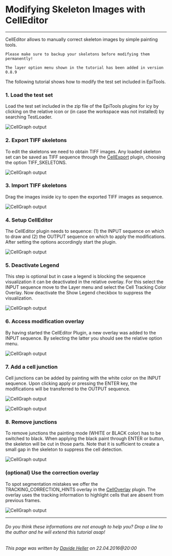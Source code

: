 # Modifying Skeleton Images with CellEditor
---------------------------------------

CellEditor allows to manually correct skeleton images by simple painting tools.

	Please make sure to backup your skeletons before modifying them permanently!
	
	The layer option menu shown in the tutorial has been added in version 0.8.9

The following tutorial shows how to modify the test set included in EpiTools.

### 1. Load the test set

Load the test set included in the zip file of the EpiTools plugins for icy by clicking on the relative icon or (in case the workspace was not installed) by searching TestLoader.

![CellGraph output](../../Images/icy/CellEditor/tutorial/01_load_test_set.png)

### 2. Export TIFF skeletons

To edit the skeletons we need to obtain TIFF images. Any loaded skeleton set can be saved as TIFF sequence through the [CellExport](../03_CellExport) plugin, choosing the option TIFF_SKELETONS.

![CellGraph output](../../Images/icy/CellEditor/tutorial/02_skeleton_export.png)

### 3. Import TIFF skeletons

Drag the images inside icy to open the exported TIFF images as sequence.

![CellGraph output](../../Images/icy/CellEditor/tutorial/03_skeleton_Import.png)

### 4. Setup CellEditor

The CellEditor plugin needs to sequence: (1) the INPUT sequence on which to draw and (2) the OUTPUT sequence on which to apply the modifications. After setting the options accordingly start the plugin.

![CellGraph output](../../Images/icy/CellEditor/tutorial/04_CellEditor_Setup.png)

### 5. Deactivate Legend

This step is optional but in case a legend is blocking the sequence visualization it can be deactivated in the relative overlay. For this select the INPUT sequence move to the Layer menu and select the Cell Tracking Color Overlay. Now deactivate the Show Legend checkbox to suppress the visualization.

![CellGraph output](../../Images/icy/CellEditor/tutorial/05_deactivate_legend.png)

### 6. Access modification overlay

By having started the CellEditor Plugin, a new overlay was added to the INPUT sequence. By selecting the latter you should see the relative option menu.

![CellGraph output](../../Images/icy/CellEditor/tutorial/06_modifier_overlay.png)

### 7. Add a cell junction

Cell junctions can be added by painting with the white color on the INPUT sequence. Upon clicking apply or pressing the ENTER key, the modifications will be transferred to the OUTPUT sequence.

![CellGraph output](../../Images/icy/CellEditor/tutorial/07_add_junctions.png)

![CellGraph output](../../Images/icy/CellEditor/tutorial/08_applied_modifications.png)

### 8. Remove junctions

To remove junctions the painting mode (WHITE or BLACK color) has to be switched to black. When applying the black paint through ENTER or button, the skeleton will be cut in those parts. Note that it is sufficient to create a small gap in the skeleton to suppress the cell detection.

![CellGraph output](../../Images/icy/CellEditor/tutorial/09_remove_junctions.png)

### (optional) Use the correction overlay

To spot segmentation mistakes we offer the TRACKING_CORRECTION_HINTS overlay in the [CellOverlay](../01_CellOverlay) plugin. The overlay uses the tracking information to highlight cells that are absent from previous frames.

![CellGraph output](../../Images/icy/CellEditor/correction_overlay.png)


---------------------------------------

######  Do you think these informations are not enough to help you? Drop a line to the author and he will extend this tutorial asap!

###### This page was written by [Davide Heller](mailto:davide.heller@imls.uzh.ch) on 22.04.2016@20:00


<script type="text/javascript" src="http://imls-bg-jira.uzh.ch:8080/s/dec35b3786a7548dc4b26192f22b864e-T/en_USbjk9py/64014/4/1.4.24/_/download/batch/com.atlassian.jira.collector.plugin.jira-issue-collector-plugin:issuecollector/com.atlassian.jira.collector.plugin.jira-issue-collector-plugin:issuecollector.js?locale=en-US&collectorId=dab092eb"></script>

<script>
  (function(i,s,o,g,r,a,m){i['GoogleAnalyticsObject']=r;i[r]=i[r]||function(){
  (i[r].q=i[r].q||[]).push(arguments)},i[r].l=1*new Date();a=s.createElement(o),
  m=s.getElementsByTagName(o)[0];a.async=1;a.src=g;m.parentNode.insertBefore(a,m)
  })(window,document,'script','//www.google-analytics.com/analytics.js','ga');

  ga('create', 'UA-55332946-1', 'auto');
  ga('send', 'pageview');

</script>